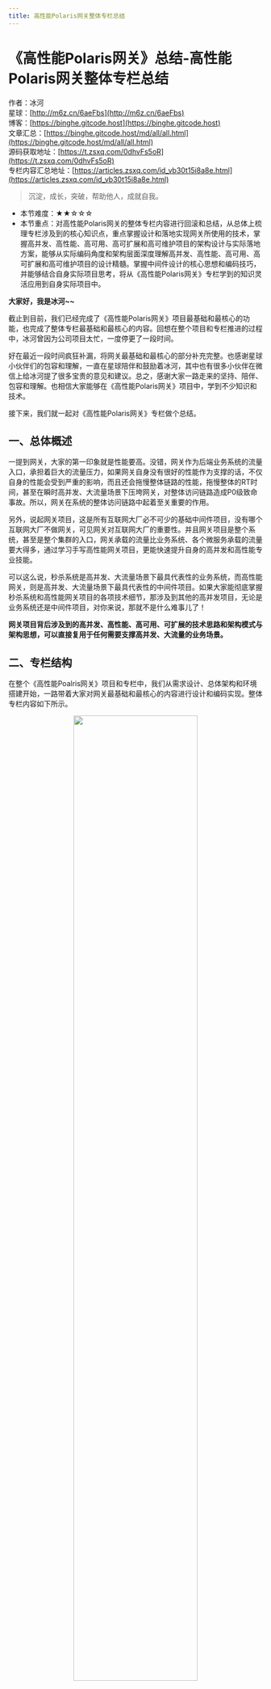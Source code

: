 ```yaml
---
title: 高性能Polaris网关整体专栏总结
---
```


# 《高性能Polaris网关》总结-高性能Polaris网关整体专栏总结

作者：冰河
<br/>星球：[http://m6z.cn/6aeFbs](http://m6z.cn/6aeFbs)
<br/>博客：[https://binghe.gitcode.host](https://binghe.gitcode.host)
<br/>文章汇总：[https://binghe.gitcode.host/md/all/all.html](https://binghe.gitcode.host/md/all/all.html)
<br/>源码获取地址：[https://t.zsxq.com/0dhvFs5oR](https://t.zsxq.com/0dhvFs5oR)
<br/>专栏内容汇总地址：[https://articles.zsxq.com/id_vb30t15i8a8e.html](https://articles.zsxq.com/id_vb30t15i8a8e.html)

> 沉淀，成长，突破，帮助他人，成就自我。

* 本节难度：★★☆☆☆
* 本节重点：对高性能Polaris网关的整体专栏内容进行回滚和总结，从总体上梳理专栏涉及到的核心知识点，重点掌握设计和落地实现网关所使用的技术，掌握高并发、高性能、高可用、高可扩展和高可维护项目的架构设计与实际落地方案，能够从实际编码角度和架构层面深度理解高并发、高性能、高可用、高可扩展和高可维护项目的设计精髓。掌握中间件设计的核心思想和编码技巧，并能够结合自身实际项目思考，将从《高性能Polaris网关》专栏学到的知识灵活应用到自身实际项目中。

**大家好，我是冰河~~**

截止到目前，我们已经完成了《高性能Polaris网关》项目最基础和最核心的功能，也完成了整体专栏最基础和最核心的内容。回想在整个项目和专栏推进的过程中，冰河曾因为公司项目太忙，一度停更了一段时间。

好在最近一段时间疯狂补漏，将网关最基础和最核心的部分补充完整。也感谢星球小伙伴们的包容和理解，一直在星球陪伴和鼓励着冰河，其中也有很多小伙伴在微信上给冰河提了很多宝贵的意见和建议。总之，感谢大家一路走来的坚持、陪伴、包容和理解。也相信大家能够在《高性能Polaris网关》项目中，学到不少知识和技术。

接下来，我们就一起对《高性能Polaris网关》专栏做个总结。

## 一、总体概述

一提到网关，大家的第一印象就是性能要高。没错，网关作为后端业务系统的流量入口，承担着巨大的流量压力，如果网关自身没有很好的性能作为支撑的话，不仅自身的性能会受到严重的影响，而且还会拖慢整体链路的性能，拖慢整体的RT时间，甚至在瞬时高并发、大流量场景下压垮网关，对整体访问链路造成P0级致命事故。所以，网关在系统的整体访问链路中起着至关重要的作用。

另外，说起网关项目，这是所有互联网大厂必不可少的基础中间件项目，没有哪个互联网大厂不做网关，可见网关对互联网大厂的重要性。并且网关项目是整个系统，甚至是整个集群的入口，网关承载的流量比业务系统、各个微服务承载的流量要大得多，通过学习手写高性能网关项目，更能快速提升自身的高并发和高性能专业技能。

可以这么说，秒杀系统是高并发、大流量场景下最具代表性的业务系统，而高性能网关，则是高并发、大流量场景下最具代表性的中间件项目。如果大家能彻底掌握秒杀系统和高性能网关项目的各项技术细节，那涉及到其他的高并发项目，无论是业务系统还是中间件项目，对你来说，那就不是什么难事儿了！

**网关项目背后涉及到的高并发、高性能、高可用、可扩展的技术思路和架构模式与架构思想，可以直接复用于任何需要支撑高并发、大流量的业务场景。**

## 二、专栏结构

在整个《高性能Poalris网关》项目和专栏中，我们从需求设计、总体架构和环境搭建开始，一路带着大家对网关最基础和最核心的内容进行设计和编码实现。整体专栏内容如下所示。

<div align="center">
    <img src="https://binghe.gitcode.host/images/project/gateway/2025-08-24-001.png?raw=true" width="70%">
    <br/>
</div>

整体专栏分为 **18个大的篇章，100+篇文章（每篇文章都会录制对应的视频课程），98+代码分支（应星球小伙伴们的需求，网关代码后续会持续更新和维护）**，代码落地篇章，每一篇文章都会对应一个源码分支，以便让大家更好的对应专栏、视频和小册进行学习。

整体代码结构如下：

<div align="center">
    <img src="https://binghe.gitcode.host/images/project/gateway/2025-07-17-004.png?raw=true" width="70%">
    <br/>
</div>

**98+代码分支（应星球小伙伴们的需求，网关代码后续会持续更新和维护）**

<div align="center">
    <img src="https://binghe.gitcode.host/images/project/gateway/2025-08-24-002.png?raw=true" width="70%">
    <br/>
</div>

目前，部分专栏内容为大家录制了视频课程，后续专栏的每一篇文章，都会为大家录制对应的视频课程，这样大家结合文章、视频、小册和源码进行学习，会起到事半功倍的效果。

<div align="center">
    <img src="https://binghe.gitcode.host/images/project/gateway/2025-08-24-003.png?raw=true" width="70%">
    <br/>
</div>

通过文章+视频+小册+源码学习高性能Polaris网关，再加上冰河的指导，就不怕你学不会！

## 三、技术选型

在技术选型上，网关的核心部分实现不会选择Spring、SpringBoot等框架，因为我们对网关的性能要求极高，引入这些框架会影响网关的性能。对于Polaris网关来说，具体的技术选型如下所示。

* 高性能组件：Netty、Disruptor
* 异步交互：asynchttpclient
* 缓存：caffeine、guava
* 序列化：protobuf、json
* 注册与配置中心：Nacos、Zookeeper、Etcd、Consul

可以看到，这次网关项目的技术选型非常简单。对网关的核心实现来说，我们会选择性能非常高的组件来实现。

## 四、适应人群

本项目来自于真实互联网项目需求，从零开始，以渐进式的方式，经过需求分析、架构设计、编码落地等，最终交付一个能够支持高并发、大流量的高性能网关项目。

- 校招、社招没什么拿的出手的项目，投出的简历石沉大海。
- 想自己开发一套IM即时通讯系统，但不知从何下手，网上的IM系统不成体系，无法提升自己。
- 一直在小公司做CRUD，并发编程没接触过，更别提如何开发高并发实际项目了。
- 公司项目没什么并发，在线人数也不多，学了很多并发编程相关的知识不知道怎么用。
- 学了很多并发编程的知识，也知道一些概念，能说出一些简单的方案，但是没实际项目经验。
- 自我感觉掌握了一些高并发编程的技术方案，但是如果真正做项目时，还是不知道如何下手。
- 简历上写了熟悉并发编程，在面试过程中，面试官一般会问高并发项目实战问题，不知道怎么回答。
- 在大厂工作多年，参与了一些系统的建设与研发，但是也没机会参与高并发、大流量系统的整个建设过程。
- 其他问题。。。

## 五、为何学习高性能网关

对于技术人为何要学习高性能网关这个问题，其实最简单，最本质的答案就是：**实际工作需要，跳槽升职加薪需要**。还有一个次要的原因就是所有的互联网大厂，几乎所有的互联网企业都会用API网关，所以，无论是想进更好的大厂，还是让自己有个更好的发展前景，就需要对API网关有所了解。

API网关是整个微服务集群的访问入口，具备超高并发和超高性能的特性。高性能API网关背后涉及到的高并发、高性能、高可用、高可扩展的技术设计思路和架构模式与架构思想等多方面的技术知识，非常考验设计者在技术上的思维严谨程度以及技术的深度和广度，并且在高性能API网关中涉及到的技术和知识，是一个程序员通往高级架构师必须要掌握的知识，这些知识也是进互联网大厂必备的核心知识。

接下来，我们就从技术发展层面和具体项目层面来聊聊技术人为何要学习高性能Polaris网关。

### 5.1 技术发展层面

从大的方向来讲，技术人能够从高性能Polaris网关中学习到如下图所示的技能。

<div align="center">
    <img src="https://binghe.gitcode.host/images/project/gateway/2025-08-24-004.png?raw=true" width="70%">
    <br/>
</div>

**（1）学习编程技术**

通过学习高性能Polaris网关，我们可以学习到超高并发场景下的基础中间件的通信协议和网络编程知识、提高自己的编程能力。

**（2）学习中间件架构设计**

API网关是所有互联网大厂必备的应对超高并发场景的基础中间件，学习高性能Polaris网关，可以了解中间件的架构设计和研发过程，学习在架构设计层面，Polaris网关是如何做到应对超高并发场景的。并且，Polaris网关的架构设计模式和架构设计思想可以应用到任何高并发中间件的架构设计中。

**（3）学习超高并发技术**

高性能Polaris网关的核心技术栈并不依赖Spring、SpringBoot等框架，采用应对高并发场景的Netty、Disruptor框架、异步交互使用asynchttpclient等，目的就是为了使Polaris网关的性能不要受到Spring、SpringBoot等框架的影响。

**（4）提升硬核技术功底**

通过高性能Polaris网关的学习，不仅仅可以学到很多应对超高并发场景的基础中间件的架构设计和研发，更能系统性的提升自己的硬核技术功底，从根本上掌握应对超高并发场景的核心技术和高性能技术。并且Polaris网关会比一些成熟的开源网关性能更高，真正掌握超高并发、超高性能的编程技术。

**（5）开阔技术视野**

互联网大厂都在自研自己的API网关，并且冰河在互联网大厂基础软件架构部门沉淀多年，从零开始深度主导和参与了众多基础中间件的架构设计和研发流程，通过带大家从零开始架构设计和研发Polaris网关，让大家充分了解互联网大厂架构和研发基础中间件的流程，掌握超高并发编程的核心技术，为我们的职业发展提供更多的机会。

**通过这些方面的综合提升，能够让大家从根本上提升自己的技术能力、架构水平、编程内功、技术视野和应对超高并发的实际场景能力，编写高性能、稳定可靠的代码，这种综合能力，才是程序员最需要提升的能力，最需要沉淀下来的宝贵经验。**

### 4.2 具体项目层面

说到具体项目层面，在高性能Polaris网关中，不管是后端还是运维方面，我们都能够学习到具体的技术。

后端：熟练掌握应对超高并发场景的高性能组件：Netty和Disruptor，并能够将其灵活应用到自身项目中。

后端：熟练掌握异步交互式框架asynchttpclient，从根本上掌握asynchttpclient框架的高性能设计。

后端：熟练掌握内存缓存技术，提升Polaris网关的整体性能。

后端：熟练掌握protobuf和json等序列化技术，掌握高性能序列化技巧。

后端：熟练掌握主流的注册中心和配置中心技术，包括但不限于Nacos、Zookeeper、Etcd和Consul。

后端：熟练掌握Git、GitCode，对代码工程的管理、新建代码分支、灵活切换代码分支、拉取与推送代码、合并代码等。

后端：掌握将真实场景需求转化成架构设计的方法论，架构设计原则、系统边界划分与维护。

后端：熟练掌握单元测试、压力测试工具，持续交付高质量代码。

运维：熟练掌握Git、GitCode，对代码工程的管理、新建代码分支、灵活切换代码分支、拉取与推送代码、合并代码等。

**所以，认真学习高性能Polaris网关，有助于我们更好的提升自己的架构水平、编程内功和解决实际场景问题的能力，也能够不断提升我们的技术视野，掌握前沿的技术，不管是实际工作需要，还是跳槽升职加薪需要，最终都能够游刃有余。**

## 六、推荐学习方式

与以往的高并发项目一样，高性能Polaris网关会大量使用到冰河出版的《[深入理解高并发编程：核心原理与案例实战](https://mp.weixin.qq.com/s/er5KXvc-1xNWAqnMOzKalA)》与《[深入理解高并发编程：JDK核心技术](https://mp.weixin.qq.com/s/R4lqlbXpZsFTOUYALFWZUg)》图书中的知识，建议学习高性能Polaris网关的过程中，结合阅读《[深入理解高并发编程：核心原理与案例实战](https://mp.weixin.qq.com/s/er5KXvc-1xNWAqnMOzKalA)》与《[深入理解高并发编程：JDK核心技术](https://mp.weixin.qq.com/s/R4lqlbXpZsFTOUYALFWZUg)》图书，会起到事半功倍的作用。

## 七、后续规划

关于高性能Polaris网关：应星球小伙伴们的需求，网关项目后续会持续更新和维护，大家也可以向网关项目提交PR，贡献自己的代码。

关于后续项目：后续大家想学什么项目或者技术，例如：中间件项目，业务项目，程序员进阶知识，架构进阶知识、架构师训练营等。可以在评论区留言或者加冰河微信(hacker_binghe)私信我，后续为大家安排。

## 八、写在最后

在冰河的知识星球除了已完结的高性能网关和热更的RPC视频外，还有其他10个项目，像DeepSeek大模型、手写高性能熔断组件、手写通用指标上报组件、手写高性能数据库路由组件、分布式IM即时通讯系统、Sekill分布式秒杀系统、手写RPC、简易商城系统等等，这些项目的需求、方案、架构、落地等均来自互联网真实业务场景，让你真正学到互联网大厂的业务与技术落地方案，并将其有效转化为自己的知识储备。

**值得一提的是：冰河自研的Polaris高性能网关比某些开源网关项目性能更高，并且冰河也正在为企业级高性能RPC框架录制视频，全程带你分析原理和手撸代码。** 你还在等啥？不少小伙伴经过星球硬核技术和项目的历练，早已成功跳槽加薪，实现薪资翻倍，而你，还在原地踏步，抱怨大环境不好。抛弃焦虑和抱怨，我们一起塌下心来沉淀硬核技术和项目，让自己的薪资更上一层楼。

<div align="center">
    <img src="https://binghe.gitcode.host/images/personal/xingqiu_149.png?raw=true" width="80%">
    <br/>
</div>

目前，领券加入星球就可以跟冰河一起学习《DeepSeek大模型》、《手写高性能通用熔断组件项目》、《手写高性能通用监控指标上报组件》、《手写高性能数据库路由组件项目》、《手写简易商城脚手架项目》、《手写高性能RPC项目》和《Spring6核心技术与源码解析》、《实战高并发设计模式》、《分布式Seckill秒杀系统》、《分布式IM即时通讯系统》和《手写高性能Polaris网关》，从零开始介绍原理、设计架构、手撸代码。

**花很少的钱就能学这么多硬核技术、中间件项目和大厂秒杀系统与分布式IM即时通讯系统，比其他培训机构不知便宜多少倍，硬核多少倍，如果是我，我会买他个十年！**

加入要趁早，后续还会随着项目和加入的人数涨价，而且只会涨，不会降，先加入的小伙伴就是赚到。

另外，还有一个限时福利，邀请一个小伙伴加入，冰河就会给一笔 **分享有奖** ，有些小伙伴都邀请了50+人，早就回本了！

## 九、其他方式加入星球

- **链接** ：打开链接 http://m6z.cn/6aeFbs 加入星球。
- **回复** ：在公众号 **冰河技术** 回复 **星球** 领取优惠券加入星球。

**特别提醒：** 苹果用户进圈或续费，请加微信 **hacker_binghe** 扫二维码，或者去公众号 **冰河技术** 回复 **星球** 扫二维码加入星球。

**好了，今天就到这儿吧，我是冰河，我们下期见~~